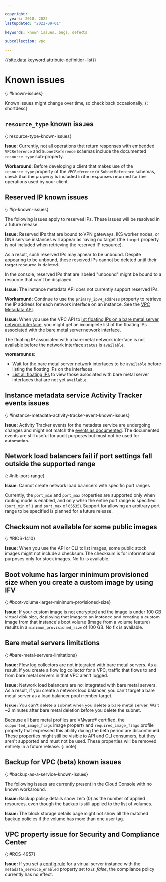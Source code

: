 ```yaml
---

copyright:
  years: 2018, 2022
lastupdated: "2022-09-01"

keywords: known issues, bugs, defects

subcollection: vpc

---
```


{{site.data.keyword.attribute-definition-list}}

# Known issues
{: #known-issues}

Known issues might change over time, so check back occasionally.
{: shortdesc}

## `resource_type` known issues
{: resource-type-known-issues}

**Issue**: Currently, not all operations that return responses with embedded `VPCReference` and `SubnetReference` schemas include the documented `resource_type` sub-property.

**Workaround**: Before developing a client that makes use of the `resource_type` property of the `VPCReference` or `SubnetReference` schemas, check that the property is included in the responses returned for the operations used by your client.

## Reserved IP known issues
{: #ip-known-issues}

The following issues apply to reserved IPs. These issues will be resolved in a future release.

**Issue:** Reserved IPs that are bound to VPN gateways, IKS worker nodes, or DNS service instances will appear as having no target (the `target` property is not included when retrieving the reserved IP resource).

As a result, such reserved IPs may appear to be unbound. Despite appearing to be unbound, these reserved IPs cannot be deleted until their target resource is deleted.

In the console, reserved IPs that are labeled "unbound" might be bound to a resource that can't be displayed.

**Issue:** The instance metadata API does not currently support reserved IPs.

**Workaround:** Continue to use the `primary_ipv4_address` property to retrieve the IP address for each network interface on an instance. See the [VPC Metadata API](/apidocs/vpc-metadata).

**Issue:** When you use the VPC API to [list floating IPs on a bare metal server network interface](/apidocs/vpc#list-bare-metal-server-network-interface-floating-), you might get an incomplete list of the floating IPs associated with the bare metal server network interface.

The floating IP associated with a bare metal network interface is not available before the network interface `status` is `available`.

**Workarounds:**
- Wait for the bare metal server network interfaces to be `available` before listing the floating IPs on the interfaces.
- [List all floating IPs](/apidocs/vpc#list-floating-ips) to view those associated with bare metal server interfaces that are not yet `available`.

## Instance metadata service Activity Tracker events issues
{: #instance-metadata-activity-tracker-event-known-issues}

**Issue:** Activity Tracker events for the metadata service are undergoing changes and might not match the [events as documented](/docs/vpc?topic=vpc-at-events#events-metadata). The documented events are still useful for audit purposes but must not be used for automation.

## Network load balancers fail if port settings fall outside the supported range
{: #nlb-port-range}

**Issue**: Cannot create network load balancers with specific port ranges

Currently, the `port_min` and `port_max` properties are supported only when routing mode is enabled, and only when the entire port range is specified (`port_min` of `1` and `port_max` of `65535`). Support for allowing an arbitrary port range to be specified is planned for a future release.

## Checksum not available for some public images
{: #RIOS-1410}

**Issue:** When you use the API or CLI to list images, some public stock images might not include a checksum. The checksum is for informational purposes only for stock images. No fix is available.

## Boot volume has larger minimum provisioned size when you create a custom image by using IFV
{: #boot-volume-larger-minimum-provisioned-size}

**Issue**: If your custom image is not encrypted and the image is under 100 GB virtual disk size, deploying that image to an instance and creating a custom image from that instance's boot volume (Image from a volume feature) results in a `minimum_provisioned_size` of 100 GB. No fix is available.

## Bare metal servers limitations
{: #bare-metal-servers-limitations}

**Issue:** Flow log collectors are not integrated with bare metal servers. As a result, if you create a flow log collector for a VPC, traffic that flows to and from bare metal servers in that VPC aren't logged.

**Issue:** Network load balancers are not integrated with bare metal servers. As a result, if you create a network load balancer, you can't target a bare metal server as a load balancer pool member target.

**Issue:** You can't delete a subnet when you delete a bare metal server. Wait ~2 minutes after bare metal deletion before you delete the subnet.

Because all bare metal profiles are VMware&reg; certified, the `supported_image_flags` image property and `required_image_flags` profile property that expressed this ability during the beta period are discontinued. These properties might still be visible to API and CLI consumers, but they aren't supported and must not be used. These properties will be removed entirely in a future release.
{: note}

## Backup for VPC (beta) known issues
{: #backup-as-a-service-known-issues}

The following issues are currently present in the Cloud Console with no known workaround.

**Issue:** Backup policy details show zero (0) as the number of applied resources, even though the backup is still applied to the list of volumes.

**Issue:** The block storage details page might not show all the matched backup policies if the volume has more than one user tag.

## VPC property issue for Security and Compliance Center
{: #RCS-4957}

**Issue:** If you set a [config rule](/docs/vpc?topic=vpc-manage-security-compliance&interface=ui#govern-vpc) for a virtual server instance with the `metadata_service_enabled` property set to *is_false*, the compliance policy currently has no effect.
